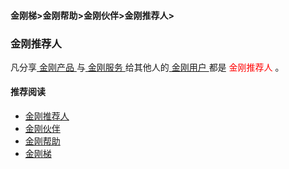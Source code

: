 #### 金刚梯>金刚帮助>金刚伙伴>金刚推荐人>
### 金刚推荐人
凡分享[ 金刚产品 ](https://a2zitpro.github.io/web/kkproducts)与[ 金刚服务 ](https://a2zitpro.github.io/web/kkservices)给其他人的[ 金刚用户 ](https://a2zitpro.github.io/web/kkuser)都是<font color="Red"> 金刚推荐人 </font>。

#### 推荐阅读
- [金刚推荐人](https://a2zitpro.github.io/web/list_kkreferee)
- [金刚伙伴](https://a2zitpro.github.io/web/list_kkpartner)
- [金刚帮助](https://a2zitpro.github.io/web/list_helpkkvpn)
- [金刚梯](https://a2zitpro.github.io/web/dlb)
